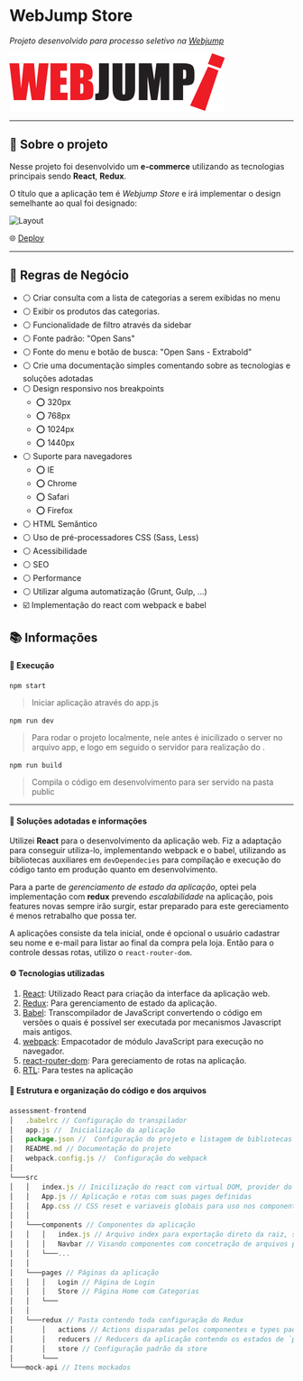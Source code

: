 # WebJump Store

_Projeto desenvolvido para processo seletivo na [Webjump](https://webjump.com.br/)_

![Logo Webjump](assets/logo-webjump.png)

---

## :bookmark_tabs: Sobre o projeto

Nesse projeto foi desenvolvido um **e-commerce** utilizando as tecnologias principais sendo **React**, **Redux**.

O título que a aplicação tem é _Webjump Store_ e irá implementar o design semelhante ao qual foi designado:

![Layout](assets/preview.jpg)

:globe_with_meridians: [Deploy]()


---

## 📜 Regras de Negócio

- ⚪ Criar consulta com a lista de categorias a serem exibidas no menu
- ⚪ Exibir os produtos das categorias.
- ⚪ Funcionalidade de filtro através da sidebar
- ⚪ Fonte padrão: "Open Sans"
- ⚪ Fonte do menu e botão de busca: "Open Sans - Extrabold"
- ⚪ Crie uma documentação simples comentando sobre as tecnologias e soluções adotadas
- ⚪ Design responsivo nos breakpoints
  - ⭕ 320px
  - ⭕ 768px
  - ⭕ 1024px
  - ⭕ 1440px
- ⚪ Suporte para navegadores
  - ⭕ IE
  - ⭕ Chrome
  - ⭕ Safari
  - ⭕ Firefox
- ⚪ HTML Semântico
- ⚪ Uso de pré-processadores CSS (Sass, Less)
- ⚪ Acessibilidade
- ⚪ SEO
- ⚪ Performance
- ⚪ Utilizar alguma automatização (Grunt, Gulp, ...)
- ☑️ Implementação do react com webpack e babel

## :books: Informações

#### :rocket: Execução

`npm start`

> Iniciar aplicação através do app.js

`npm run dev`

> Para rodar o projeto localmente, nele antes é inicilizado o server no arquivo app, e logo em seguido o servidor para realização do .

`npm run build`

> Compila o código em desenvolvimento para ser servido na pasta public

---

#### 📓 Soluções adotadas e informações

Utilizei **React** para o desenvolvimento da aplicação web.
Fiz a adaptação para conseguir utiliza-lo, implementando webpack e o babel, utilizando as bibliotecas auxiliares em `devDependecies` para compilação e execução do código tanto em produção quanto em desenvolvimento.

Para a parte de _gerenciamento de estado da aplicação_, optei pela implementação com **redux** prevendo _escalabilidade_ na aplicação, pois features novas sempre irão surgir, estar preparado para este gereciamento é menos retrabalho que possa ter.

A aplicações consiste da tela inicial, onde é opcional o usuário cadastrar seu nome e e-mail para listar ao final da compra pela loja.
Então para o controle dessas rotas, utilizo o `react-router-dom`.


#### :gear: Tecnologias utilizadas

1. [React](https://pt-br.reactjs.org/): Utilizado React para criação da interface da aplicação web.
1. [Redux](https://redux.js.org/): Para gerenciamento de estado da aplicação.
1. [Babel](https://babeljs.io/): Transcompilador de JavaScript convertendo o código em versões o quais é possível ser executada por mecanismos Javascript mais antigos.
1. [webpack](https://webpack.js.org/): Empacotador de módulo JavaScript para execução no navegador.
1. [react-router-dom](https://reactrouter.com/web/api/): Para gereciamento de rotas na aplicação.
1. [RTL](https://testing-library.com/docs/react-testing-library/intro/): Para testes na aplicação

#### 📁 Estrutura e organização do código e dos arquivos

```js
assessment-frontend
│   .babelrc // Configuração do transpilador
│   app.js //  Inicialização da aplicação
│   package.json //  Configuração do projeto e listagem de bibliotecas
│   README.md // Documentação do projeto
│   webpack.config.js //  Configuração do webpack
│
└───src
│   │   index.js // Inicilização do react com virtual DOM, provider do Redux e Router 
│   │   App.js // Aplicação e rotas com suas pages definidas
│   │   App.css // CSS reset e variaveis globais para uso nos componentes
│   │
│   └───components // Componentes da aplicação
│   │   │   index.js // Arquivo index para exportação direto da raiz, sem acessar as pastas
│   │   │   Navbar // Visando componentes com concetração de arquivos próprios (estilos, testes...)
│   │   └───...
│   │
│   └───pages // Páginas da aplicação
│   │   │   Login // Página de Login
│   │   │   Store // Página Home com Categorias
│   │   └───
│   │
│   └───redux // Pasta contendo toda configuração do Redux
│       │   actions // Actions disparadas pelos componentes e types padrões
│       │   reducers // Reducers da aplicação contendo os estados de `products` e `user`
│       │   store // Configuração padrão da store
│       └───
└───mock-api // Itens mockados
```